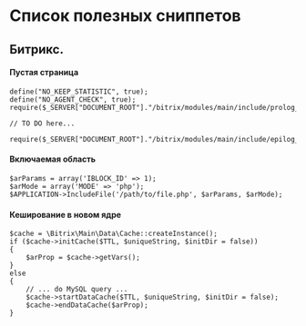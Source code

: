 # Список полезных сниппетов

## Битрикс.

#### Пустая страница
```
define("NO_KEEP_STATISTIC", true);
define("NO_AGENT_CHECK", true);
require($_SERVER["DOCUMENT_ROOT"]."/bitrix/modules/main/include/prolog_before.php");

// TO DO here...

require($_SERVER["DOCUMENT_ROOT"]."/bitrix/modules/main/include/epilog_after.php");
```

#### Включаемая область
```
$arParams = array('IBLOCK_ID' => 1);
$arMode = array('MODE' => 'php');
$APPLICATION->IncludeFile('/path/to/file.php', $arParams, $arMode);
```

#### Кеширование в новом ядре
```
$cache = \Bitrix\Main\Data\Cache::createInstance();
if ($cache->initCache($TTL, $uniqueString, $initDir = false))
{
	$arProp = $cache->getVars();
}
else
{
	// ... do MySQL query ...
	$cache->startDataCache($TTL, $uniqueString, $initDir = false);
	$cache->endDataCache($arProp);
}
```
